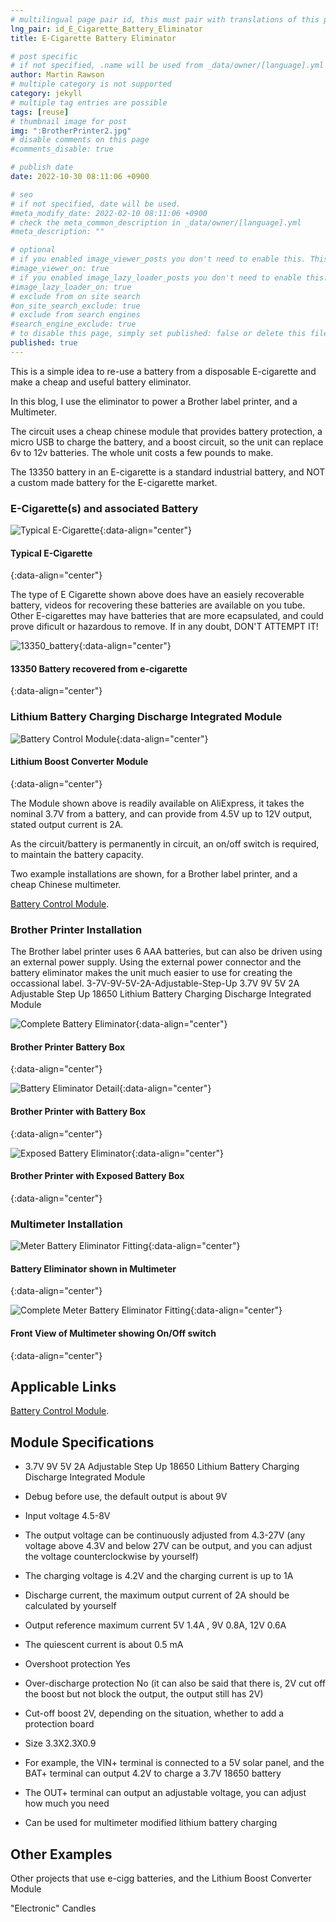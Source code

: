 ```yaml
---
# multilingual page pair id, this must pair with translations of this page. (This name must be unique)
lng_pair: id_E_Cigarette_Battery_Eliminator
title: E-Cigarette Battery Eliminator

# post specific
# if not specified, .name will be used from _data/owner/[language].yml
author: Martin Rawson
# multiple category is not supported
category: jekyll
# multiple tag entries are possible
tags: [reuse]
# thumbnail image for post
img: ":BrotherPrinter2.jpg"
# disable comments on this page
#comments_disable: true

# publish date
date: 2022-10-30 08:11:06 +0900

# seo
# if not specified, date will be used.
#meta_modify_date: 2022-02-10 08:11:06 +0900
# check the meta_common_description in _data/owner/[language].yml
#meta_description: ""

# optional
# if you enabled image_viewer_posts you don't need to enable this. This is only if image_viewer_posts = false
#image_viewer_on: true
# if you enabled image_lazy_loader_posts you don't need to enable this. This is only if image_lazy_loader_posts = false
#image_lazy_loader_on: true
# exclude from on site search
#on_site_search_exclude: true
# exclude from search engines
#search_engine_exclude: true
# to disable this page, simply set published: false or delete this file
published: true
---
```


<!-- outline-start -->

This is a simple idea to re-use a battery from a disposable E-cigarette and make a cheap and useful
battery eliminator. 

In this blog, I use the eliminator to power a Brother label printer, and a Multimeter. 

The circuit uses a cheap chinese module that provides battery protection, a micro USB to charge 
the battery, and a boost circuit, so the unit can replace 6v to 12v batteries. The whole unit
costs a few pounds to make.

The 13350 battery in an E-cigarette is a standard industrial battery, and NOT a custom made
battery  for the E-cigarette market.

### E-Cigarette(s) and associated Battery

![Typical E-Cigarette](:e-cigg.jpg){:data-align="center"}

#### Typical E-Cigarette
{:data-align="center"}


The type of E Cigarette shown above does have an easiely recoverable battery, videos for
recovering these batteries are available on you tube. Other E-cigarettes may have batteries that are
more ecapsulated, and could prove dificult or hazardous to remove. If in any doubt, DON'T ATTEMPT IT!

![13350_battery](:13350_battery.jpg){:data-align="center"}

#### 13350 Battery recovered from e-cigarette
{:data-align="center"}



### Lithium Battery Charging Discharge Integrated Module

![Battery Control Module](:Module1.jpg){:data-align="center"}

#### Lithium Boost Converter Module 
{:data-align="center"}


The Module shown above is readily available on AliExpress, it takes the nominal 3.7V from a battery, and can
provide from 4.5V up to 12V output, stated output current is 2A.

As the circuit/battery is permanently in circuit, an on/off switch is required, to maintain the battery capacity.

Two example installations are shown, for a Brother label printer, and a cheap Chinese multimeter.

[Battery Control Module](https://www.aliexpress.com/item/32976180245.html).

<!-- outline-end -->

### Brother Printer Installation

The Brother label printer uses 6 AAA batteries, but can also be driven using an external power supply.
Using the external power connector and the battery eliminator makes the unit much easier to use
for creating the occassional label.
3-7V-9V-5V-2A-Adjustable-Step-Up
3.7V 9V 5V 2A Adjustable Step Up 18650 Lithium Battery Charging Discharge Integrated Module


![Complete Battery Eliminator](:BrotherPrinter1.jpg){:data-align="center"}

#### Brother Printer Battery Box
{:data-align="center"}


![Battery Eliminator Detail](:BrotherPrinter2.jpg){:data-align="center"}

#### Brother Printer with Battery Box
{:data-align="center"}


![Exposed Battery Eliminator](:BrotherPrinter3.jpg){:data-align="center"}

#### Brother Printer with Exposed Battery Box
{:data-align="center"}


### Multimeter Installation

![Meter Battery Eliminator Fitting](:Meter1.jpg){:data-align="center"}

#### Battery Eliminator shown in Multimeter
{:data-align="center"}


![Complete Meter Battery Eliminator Fitting](:Meter2.jpg){:data-align="center"}

#### Front View of Multimeter showing On/Off switch
{:data-align="center"}


## Applicable Links

[Battery Control Module](https://www.aliexpress.com/item/32976180245.html).


## Module Specifications
 - 3.7V 9V 5V 2A Adjustable Step Up 18650 Lithium Battery Charging Discharge Integrated Module

 - Debug before use, the default output is about 9V
 - Input voltage 4.5-8V
 - The output voltage can be continuously adjusted from 4.3-27V (any voltage above 4.3V and below 27V can be output, and you can adjust the voltage counterclockwise by yourself)
 - The charging voltage is 4.2V and the charging current is up to 1A
 - Discharge current, the maximum output current of 2A should be calculated by yourself
 - Output reference maximum current 5V 1.4A , 9V 0.8A, 12V 0.6A
 - The quiescent current is about 0.5 mA
 - Overshoot protection Yes
 - Over-discharge protection No (it can also be said that there is, 2V cut off the boost but not block the output, the output still has 2V)
 - Cut-off boost 2V, depending on the situation, whether to add a protection board
 - Size 3.3X2.3X0.9
 - For example, the VIN+ terminal is connected to a 5V solar panel, and the BAT+ terminal can output 4.2V to charge a 3.7V 18650 battery
 - The OUT+ terminal can output an adjustable voltage, you can adjust how much you need
 - Can be used for multimeter modified lithium battery charging

## Other Examples

Other projects that use e-cigg batteries, and the Lithium Boost Converter Module

"Electronic" Candles

